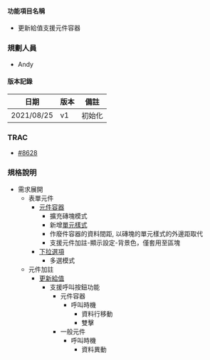 
#### <div id="item_name">功能項目名稱</div>
  * 更新給值支援元件容器

### <div id="user">規劃人員</div>
* Andy

#### <div id="version">版本記錄</div>
  |日期|版本|備註|
  |---|---|---|
  |2021/08/25|v1|初始化|

### <div id="trac">TRAC</div>
* [#8628](http://trac.uneec.com/trac/neco/ticket/8628)

### <div id="specification">規格說明</div>
  * 需求展開
    * 表單元件
      * [元件容器](../../../MAE/Component/container.md)
        * 擴充磚塊模式
        * 新增[單元樣式](../../../MAE/General/style.md)
        * 作廢件容器的資料間距, 以磚塊的單元樣式的外邊距取代
        * 支援元件加註-顯示設定-背景色，僅套用至區塊
      * [下拉選項](../../../MAE/Component/dropList.md)
        * 多選模式
    * 元件加註
      * [更新給值](../../../MAE/Addition/Component/updateValue.md)
        * 支援呼叫按鈕功能
          * 元件容器
            * 呼叫時機
              * 資料行移動
              * 雙擊
          * 一般元件
            * 呼叫時機
              * 資料異動


